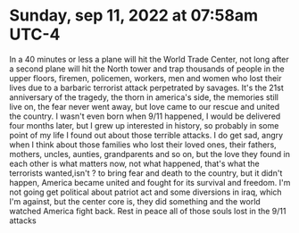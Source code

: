# Sunday, sep 11, 2022 at 07:58am UTC-4

In a 40 minutes or less a plane will hit the World Trade Center, not long after a second plane will hit the North tower and trap thousands of people in the upper floors,
firemen, policemen, workers, men and women who lost their lives due to a barbaric terrorist attack perpetrated by savages. It's the 21st anniversary of the tragedy, the
thorn in america's side, the memories still live on, the fear never went away, but love came to our rescue and united the country. I wasn't even born when 9/11 happened, I would
be delivered four months later, but I grew up interested in history, so probably in some point of my life I found out about those terrible attacks. I do get sad,
angry when I think about those families who lost their loved ones, their fathers, mothers, uncles, aunties, grandparents and so on, but the love they found in each other
is what matters now, not what happened, that's what the terrorists wanted,isn't ? to bring fear and death to the country, but it didn't happen, America became united and fought
for its survival and freedom. I'm not going get political about patriot act and some diversions in iraq, which I'm against, but the center core is, they did something and the world
watched America fight back. Rest in peace all of those souls lost in the 9/11 attacks
